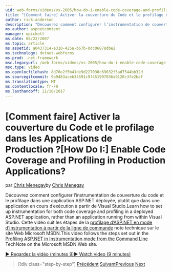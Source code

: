 ```yaml
---
uid: web-forms/videos/vs-2005/how-do-i-enable-code-coverage-and-profiling-in-production-applications
title: "[Comment faire] Activer la couverture du Code et le profilage dans les Applications de Production ? | Microsoft Docs"
author: rick-anderson
description: "Découvrez comment configurer l’instrumentation de couverture du code et le profilage dans une application ASP.NET déployée, plutôt que dans une application s’exécutant dans Vi..."
ms.author: aspnetcontent
manager: wpickett
ms.date: 08/22/2007
ms.topic: article
ms.assetid: a0437314-e310-425a-b67b-0dc06878dbe2
ms.technology: dotnet-webforms
ms.prod: .net-framework
msc.legacyurl: /web-forms/videos/vs-2005/how-do-i-enable-code-coverage-and-profiling-in-production-applications
msc.type: video
ms.openlocfilehash: 8d76e2f5b41de9d227030c69632f5ad7544bb32d
ms.sourcegitcommit: 9a9483aceb34591c97451997036a9120c3fe2baf
ms.translationtype: MT
ms.contentlocale: fr-FR
ms.lasthandoff: 11/10/2017
---
```

<a name="how-do-i-enable-code-coverage-and-profiling-in-production-applications"></a><span data-ttu-id="6de2e-104">[Comment faire] Activer la couverture du Code et le profilage dans les Applications de Production ?</span><span class="sxs-lookup"><span data-stu-id="6de2e-104">[How Do I:] Enable Code Coverage and Profiling in Production Applications?</span></span>
====================
<span data-ttu-id="6de2e-105">par [Chris Menegay](https://twitter.com/CMenegay)</span><span class="sxs-lookup"><span data-stu-id="6de2e-105">by [Chris Menegay](https://twitter.com/CMenegay)</span></span>

<span data-ttu-id="6de2e-106">Découvrez comment configurer l’instrumentation de couverture du code et le profilage dans une application ASP.NET déployée, plutôt que dans une application en cours d’exécution à partir de Visual Studio.</span><span class="sxs-lookup"><span data-stu-id="6de2e-106">Learn how to set up instrumentation for both code coverage and profiling in a deployed ASP.NET application, rather than an application running from within Visual Studio.</span></span> <span data-ttu-id="6de2e-107">Cette vidéo suit les étapes de la [profilage d’ASP.NET en mode d’Instrumentation à partir de la ligne de commande](https://msdn.microsoft.com/en-us/teamsystem/aa718860.aspx) note technique sur le site Web Microsoft MSDN.</span><span class="sxs-lookup"><span data-stu-id="6de2e-107">This video follows the steps set out in the [Profiling ASP.NET in Instrumentation mode from the Command Line](https://msdn.microsoft.com/en-us/teamsystem/aa718860.aspx) TechNote on the Microsoft MSDN Web site.</span></span>

[<span data-ttu-id="6de2e-108">&#9654; Regardez la vidéo (minutes 9)</span><span class="sxs-lookup"><span data-stu-id="6de2e-108">&#9654; Watch video (9 minutes)</span></span>](https://channel9.msdn.com/Blogs/ASP-NET-Site-Videos/how-do-i-enable-code-coverage-and-profiling-in-production-applications)

>[!div class="step-by-step"]
<span data-ttu-id="6de2e-109">[Précédent](how-do-i-run-unit-tests-against-a-deployed-database.md)
[Suivant](web-deployment-projects.md)</span><span class="sxs-lookup"><span data-stu-id="6de2e-109">[Previous](how-do-i-run-unit-tests-against-a-deployed-database.md)
[Next](web-deployment-projects.md)</span></span>
